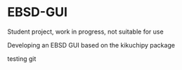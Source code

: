 # EBSD-GUI

Student project, work in progress, not suitable for use

Developing an EBSD GUI based on the kikuchipy package

testing git